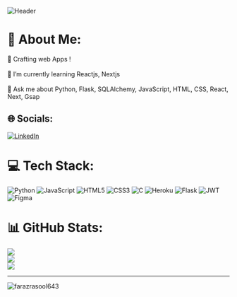 ![Header](https://user-images.githubusercontent.com/92649053/188207189-48f3544b-8445-47e1-8415-d92cda03c0f9.png)
# 💫 About Me:
🔭 Crafting web Apps !<br><br>🌱 I’m currently learning Reactjs, Nextjs<br><br>💬 Ask me about Python, Flask, SQLAlchemy, JavaScript, HTML, CSS, React, Next, Gsap


## 🌐 Socials:
[![LinkedIn](https://img.shields.io/badge/LinkedIn-%230077B5.svg?logo=linkedin&logoColor=white)](https://linkedin.com/in/faraz643) 

# 💻 Tech Stack:
![Python](https://img.shields.io/badge/python-3670A0?style=for-the-badge&logo=python&logoColor=ffdd54) ![JavaScript](https://img.shields.io/badge/javascript-%23323330.svg?style=for-the-badge&logo=javascript&logoColor=%23F7DF1E) ![HTML5](https://img.shields.io/badge/html5-%23E34F26.svg?style=for-the-badge&logo=html5&logoColor=white) ![CSS3](https://img.shields.io/badge/css3-%231572B6.svg?style=for-the-badge&logo=css3&logoColor=white) ![C](https://img.shields.io/badge/Oracle-F80000?style=for-the-badge&logo=oracle&logoColor=white) ![Heroku](https://img.shields.io/badge/heroku-%23430098.svg?style=for-the-badge&logo=heroku&logoColor=white) ![Flask](https://img.shields.io/badge/flask-%23000.svg?style=for-the-badge&logo=flask&logoColor=white) ![JWT](https://img.shields.io/badge/JWT-black?style=for-the-badge&logo=JSON%20web%20tokens) 	![Figma](https://img.shields.io/badge/figma-%23F24E1E.svg?style=for-the-badge&logo=figma&logoColor=white)
# 📊 GitHub Stats:
![](https://github-readme-stats.vercel.app/api?username=faraz643&theme=gruvbox&hide_border=true&include_all_commits=false&count_private=false)<br/>
![](https://github-readme-streak-stats.herokuapp.com/?user=faraz643&theme=gruvbox&hide_border=true)<br/>
![](https://github-readme-stats.vercel.app/api/top-langs/?username=faraz643&theme=gruvbox&hide_border=true&include_all_commits=false&count_private=false&layout=compact)

---

<p align="left"> <img src="https://komarev.com/ghpvc/?username=farazrasool643&label=Profile%20views&color=ff8442&style=plastic" alt="farazrasool643" /> </p>

